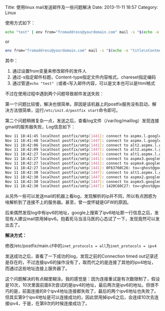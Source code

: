 Title: 使用linux mail发送邮件及一些问题解决
Date: 2013-11-11 18:57
Category: Linux

使用方式如下：

```bash
echo "test" | env from="fromaddress@yourdomain.com" mail -s "$(echo -e "title\nContent-Type: text/html")" toaddress@dianping.com
```

or

```bash
env from="fromaddress@yourdomain.com" mail -s "$(echo -e "title\nContent-Type: text/html")" toaddress@dianping.com < "context.html"
```

其中：

1. 通过设置from变量来修改邮件的发件人
2. 通过-s指定邮件标题，Content-type指定文件内容格式，chareset指定编码
3. 通过管道`echo "test" |`或者`<`写入邮件内容，可以是文本也可以是html格式


不过在使用过程中遇到两个问题导致邮件发送失败：

第一个问题比较傻，解决也很简单。原因是该机器上的postfix服务没有启动，解决方法很简单，运行`/etc/init.d/postfix start`命令即可。

第二个问题稍微复杂一点，发送之后，查看log文件（/var/log/maillog）发现连接gmail的服务器失败，Log信息如下：

```bash
Nov 11 18:41:45 localhost postfix/smtp[1441]: connect to aspmx.l.google.com[74.125.128.105]:25: Connection timed out 
Nov 11 18:41:48 localhost postfix/smtp[1447]: connect to aspmx.l.google.com[74.125.128.105]:25: Connection timed out 
Nov 11 18:42:06 localhost postfix/smtp[1441]: connect to alt2.aspmx.l.google.com[74.125.128.105]:25: Connection timed out 
Nov 11 18:42:09 localhost postfix/smtp[1447]: connect to alt2.aspmx.l.google.com[74.125.128.105]:25: Connection timed out 
Nov 11 18:42:27 localhost postfix/smtp[1441]: connect to alt1.aspmx.l.google.com[74.125.128.105]:25: Connection timed out 
Nov 11 18:42:27 localhost postfix/smtp[1441]: connect to aspmx3.googlemail.com[2607:f8b0:4002:c01::1b]:25: Network is unreachable
Nov 11 18:42:27 localhost postfix/smtp[1441]: connect to aspmx4.googlemail.com[2607:f8b0:400d:c01::1b]:25: Network is unreachable
Nov 11 18:42:27 localhost postfix/smtp[1441]: 0F63760C26: to=<ghost@google.com>, relay=none, delay=79, delays=16/0.01/63/0, dsn=4.4.1, status=deferred (connect to aspmx4.googlemail.com[2607:f8b0:400d:c01::1b]:25: Network is unreachable)
Nov 11 18:42:30 localhost postfix/smtp[1447]: connect to alt1.aspmx.l.google.com[74.125.128.105]:25: Connection timed out 
Nov 11 18:42:30 localhost postfix/smtp[1447]: connect to aspmx2.googlemail.com[2a00:1450:4008:c01::1b]:25: Network is unreachable
Nov 11 18:42:30 localhost postfix/smtp[1447]: connect to aspmx5.googlemail.com[2607:f8b0:400c:c02::1a]:25: Network is unreachable
Nov 11 18:42:30 localhost postfix/smtp[1447]: 1420C60C27: to=<ghost@google.com>, relay=none, delay=63, delays=0.02/0.01/63/0, dsn=4.4.1, status=deferred (connect to aspmx5.googlemail.com[2607:f8b0:400c:c02::1a]:25: Network is unreachable)
```

从另外一些可以发送mail的机器上看log，发现解析的ip并不同，所以有点困惑为啥解析到了连接不上的服务器。甚至，曾一度怀疑是GFW的原因。

后来偶然发现log中有ipv6的地址，google上搜索了ipv6地址那一行信息之后，发现有人建议mail禁用掉ipv6。抱着死马当活马医的心态试了一下，发现竟然可以发出去了。

**解决方式：**

修改/etc/postfix/main.cf中的`inet_protocols = all`为`inet_protocols = ipv4`

发送成功之后，查看了一下成功的log，发现之前的Connection timed out记录还是存在的，不过连接ipv6的操作没有了，取而代之的是连接了其他的ipv4地址，而通过这些地址连接上服务器了。

这个问题解决的有点糊里糊涂。我的感觉是：因为连接重试是有次数限制了，假设是10次，10次里面前面8次尝试的是ipv4的地址，最后两次是ipv6的地址。但很不巧的是，前面连接的8个ipv4地址连接都失败了，最后的两个ipv6地址也失败了。但其实第9个ipv4地址是可以连接成功的，因此禁用掉ipv6之后，会连续10次去连接ipv4，于是，在第9次的时候连接成功了。
